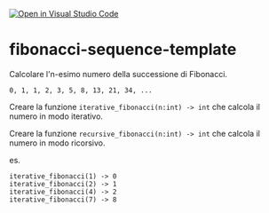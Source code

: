 [![Open in Visual Studio Code](https://classroom.github.com/assets/open-in-vscode-c66648af7eb3fe8bc4f294546bfd86ef473780cde1dea487d3c4ff354943c9ae.svg)](https://classroom.github.com/online_ide?assignment_repo_id=10347557&assignment_repo_type=AssignmentRepo)
# fibonacci-sequence-template

Calcolare l'n-esimo numero della successione di Fibonacci.

```0, 1, 1, 2, 3, 5, 8, 13, 21, 34, ...```

Creare la funzione ```iterative_fibonacci(n:int) -> int``` che calcola il numero in modo iterativo.

Creare la funzione ```recursive_fibonacci(n:int) -> int``` che calcola il numero in modo ricorsivo.

es. 

```
iterative_fibonacci(1) -> 0
iterative_fibonacci(2) -> 1
iterative_fibonacci(4) -> 2
iterative_fibonacci(7) -> 8
```
